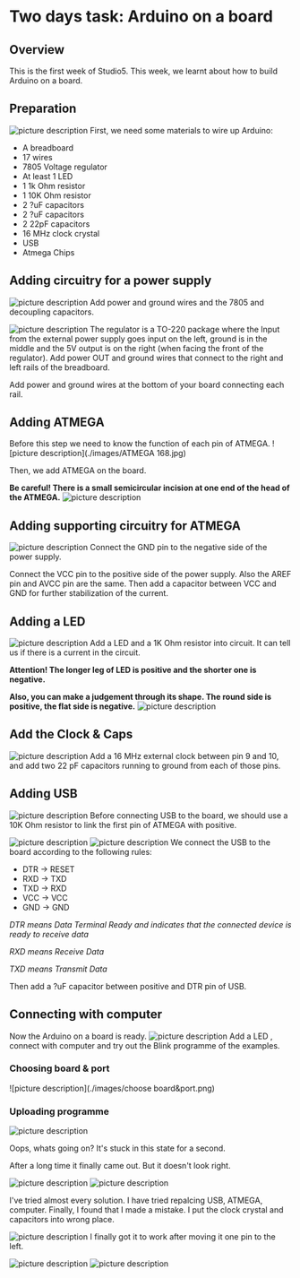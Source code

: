 # Two days task: Arduino on a board

## Overview
This is the first week of Studio5. This week, we learnt about how to build Arduino on a board.

## Preparation
![picture description](./images/preparation.jpg)
First, we need some materials to wire up Arduino:
* A breadboard
* 17 wires
* 7805 Voltage regulator
* At least 1 LED
* 1 1k Ohm resistor
* 1 10K Ohm resistor
* 2 ?uF capacitors
* 2 ?uF capacitors
* 2 22pF capacitors
* 16 MHz clock crystal
* USB
* Atmega Chips

## Adding circuitry for a power supply

![picture description](./images/step1.jpg)
Add power and ground wires and the 7805 and decoupling capacitors.

![picture description](./images/regulator.jpg)
The regulator is a TO-220 package where the Input from the external power supply goes input on the left, ground is in the middle and the 5V output is on the right (when facing the front of the regulator). Add power OUT and ground wires that connect to the right and left rails of the breadboard.

Add power and ground wires at the bottom of your board connecting each rail.

## Adding ATMEGA
Before this step we need to know the function of each pin of ATMEGA.
![picture description](./images/ATMEGA 168.jpg)

Then, we add ATMEGA on the board.

**Be careful! There is a small semicircular incision at one end of the head of the ATMEGA.**
![picture description](./images/step2.jpg)

## Adding supporting circuitry for ATMEGA
![picture description](./images/step3.jpg)
Connect the GND pin to the negative side of the power supply.

Connect the VCC pin to the positive side of the power supply. Also the AREF pin and AVCC pin are the same.
Then add a capacitor between VCC and GND for further stabilization of the current.

## Adding a LED
![picture description](./images/step4.jpg)
Add a LED and a 1K Ohm resistor into circuit. It can tell us if there is a current in the circuit.

**Attention! The longer leg of LED is positive and the shorter one is negative.**

**Also, you can make a judgement through its shape. The round side is positive, the flat side is negative.**
![picture description](./images/LED.jpg)

## Add the Clock & Caps
![picture description](./images/step5.jpg)
Add a 16 MHz external clock between pin 9 and 10, and add two 22 pF capacitors running to ground from each of those pins.

## Adding USB
![picture description](./images/step6.jpg)
Before connecting USB to the board, we should use a 10K Ohm resistor to link the first pin of ATMEGA with positive. 

![picture description](./images/USB.jpg)
![picture description](./images/step7.jpg)
We connect the USB to the board according to the following rules:
* DTR -> RESET
* RXD -> TXD
* TXD -> RXD
* VCC -> VCC
* GND -> GND

*DTR means Data Terminal Ready and indicates that the connected device is ready to receive data*

*RXD means Receive Data*

*TXD means Transmit Data*

Then add a ?uF capacitor between positive and DTR pin of USB.

## Connecting with computer
Now the Arduino on a board is ready.
![picture description](./images/example_blink.jpg)
Add a LED , connect with computer and try out the Blink programme of the examples.

### Choosing board & port
![picture description](./images/choose board&port.png)

### Uploading programme
![picture description](./images/error1.png)

Oops, whats going on? It's stuck in this state for a second.

After a long time it finally came out. But it doesn't look right.

![picture description](./images/error2.png)
![picture description](./images/error3.png)

I've tried almost every solution. I have tried repalcing USB, ATMEGA, computer.
Finally, I found that I made a mistake. I put the clock crystal and capacitors into wrong place.

![picture description](./images/wrong.jpg)
I finally got it to work after moving it one pin to the left.

![picture description](./images/correct.jpg)
![picture description](./images/upload.png)
